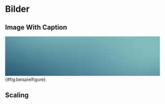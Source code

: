 # Bilder

## Image With Caption

![Beschreibung Figure](source/img/image.png){#fig:beispielfigure}

## Scaling



